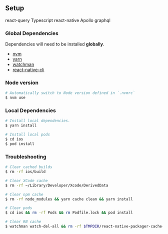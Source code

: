 ## Setup

react-query
Typescript
react-native
Apollo graphql

### Global Dependencies

Dependencies will need to be installed **globally**.

- [nvm](https://github.com/nvm-sh/nvm)
- [yarn](https://classic.yarnpkg.com/en/docs/install/#mac-stable)
- [watchman](https://facebook.github.io/watchman/docs/install.html)
- [react-native-cli](https://facebook.github.io/react-native/docs/getting-started)

### Node version

```bash
# Automatically switch to Node version defined in `.nvmrc`
$ nvm use
```

### Local Dependencies

```bash
# Install local dependencies.
$ yarn install
```

```bash
# Install local pods
$ cd ios
$ pod install
```

### Troubleshooting

```bash
# Clear cached builds
$ rm -rf ios/build

# Clear XCode cache
$ rm -rf ~/Library/Developer/Xcode/DerivedData

# Clear npm cache
$ rm -rf node_modules && yarn cache clean && yarn install

# Clear pods
$ cd ios && rm -rf Pods && rm Podfile.lock && pod install

# Clear RN cache
$ watchman watch-del-all && rm -rf $TMPDIR/react-native-packager-cache-* && rm -rf $TMPDIR/metro-bundler-cache-*
```

